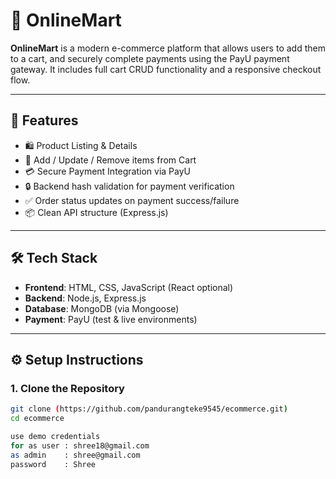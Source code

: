 # 🛒 OnlineMart

**OnlineMart** is a modern e-commerce platform that allows users to add them to a cart, and securely complete payments using the PayU payment gateway. It includes full cart CRUD functionality and a responsive checkout flow.

---

## 🚀 Features

- 🛍️ Product Listing & Details
- 🛒 Add / Update / Remove items from Cart
- 💳 Secure Payment Integration via PayU
- 🔒 Backend hash validation for payment verification
- ✅ Order status updates on payment success/failure
- 📦 Clean API structure (Express.js)

---

## 🛠️ Tech Stack

- **Frontend**: HTML, CSS, JavaScript (React optional)
- **Backend**: Node.js, Express.js
- **Database**: MongoDB (via Mongoose)
- **Payment**: PayU (test & live environments)

---

## ⚙️ Setup Instructions

### 1. Clone the Repository

```bash
git clone (https://github.com/pandurangteke9545/ecommerce.git)
cd ecommerce

use demo credentials
for as user : shree18@gmail.com
as admin    : shree@gmail.com
password    : Shree
